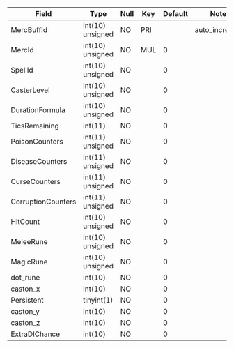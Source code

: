 **Field**|**Type**|**Null**|**Key**|**Default**|**Notes**
-----|-----|-----|-----|-----|-----
MercBuffId|int(10) unsigned|NO|PRI| |auto\_increment
MercId|int(10) unsigned|NO|MUL|0| 
SpellId|int(10) unsigned|NO| |0| 
CasterLevel|int(10) unsigned|NO| |0| 
DurationFormula|int(10) unsigned|NO| |0| 
TicsRemaining|int(11)|NO| |0| 
PoisonCounters|int(11) unsigned|NO| |0| 
DiseaseCounters|int(11) unsigned|NO| |0| 
CurseCounters|int(11) unsigned|NO| |0| 
CorruptionCounters|int(11) unsigned|NO| |0| 
HitCount|int(10) unsigned|NO| |0| 
MeleeRune|int(10) unsigned|NO| |0| 
MagicRune|int(10) unsigned|NO| |0| 
dot\_rune|int(10)|NO| |0| 
caston\_x|int(10)|NO| |0| 
Persistent|tinyint(1)|NO| |0| 
caston\_y|int(10)|NO| |0| 
caston\_z|int(10)|NO| |0| 
ExtraDIChance|int(10)|NO| |0| 
